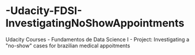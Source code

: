 # -Udacity-FDSI-InvestigatingNoShowAppointments
Udacity Courses - Fundamentos de Data Science I - Project: Investigating a "no-show" cases for brazilian medical appoitments
